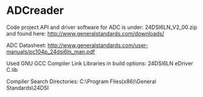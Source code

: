 # ADCreader
Code project
API and driver software for ADC is under: 24DSI6LN_V2_00.zip  and found here: http://www.generalstandards.com/downloads/

ADC Datasheet:
http://www.generalstandards.com/user-manuals/pc104p_24dsi6ln_man.pdf

Used GNU GCC Compiler
Link Libraries in build options: 24DSI6LN eDriver C.lib

Compiler Search Directories:  C:\Program Files(x86)\General Standards\24DSI
                             
     

